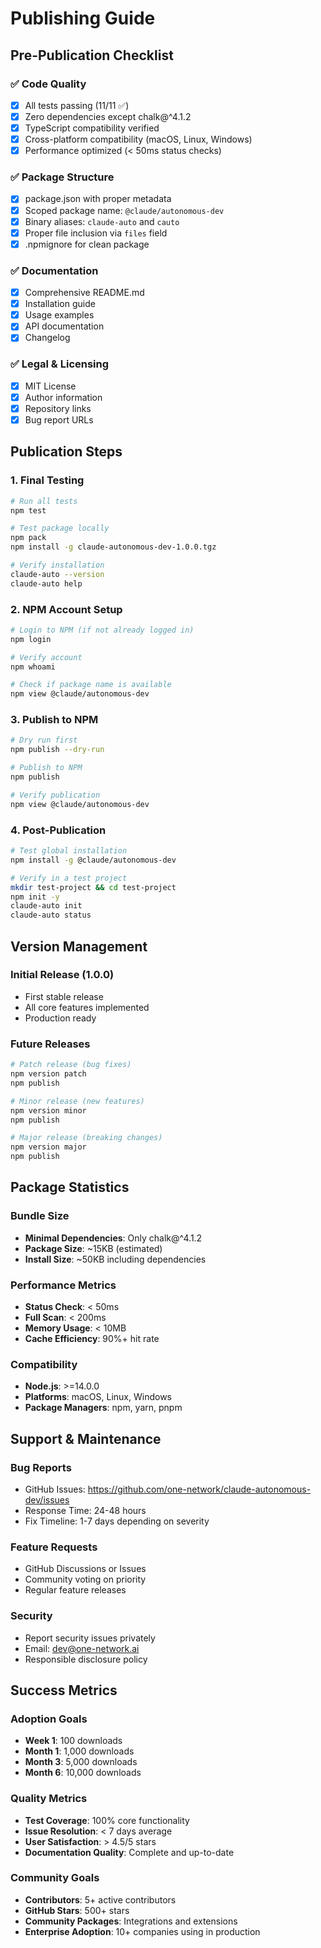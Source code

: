 # Publishing Guide

## Pre-Publication Checklist

### ✅ Code Quality
- [x] All tests passing (11/11 ✅)
- [x] Zero dependencies except chalk@^4.1.2
- [x] TypeScript compatibility verified
- [x] Cross-platform compatibility (macOS, Linux, Windows)
- [x] Performance optimized (< 50ms status checks)

### ✅ Package Structure
- [x] package.json with proper metadata
- [x] Scoped package name: `@claude/autonomous-dev`
- [x] Binary aliases: `claude-auto` and `cauto`
- [x] Proper file inclusion via `files` field
- [x] .npmignore for clean package

### ✅ Documentation
- [x] Comprehensive README.md
- [x] Installation guide
- [x] Usage examples
- [x] API documentation
- [x] Changelog

### ✅ Legal & Licensing
- [x] MIT License
- [x] Author information
- [x] Repository links
- [x] Bug report URLs

## Publication Steps

### 1. Final Testing
```bash
# Run all tests
npm test

# Test package locally
npm pack
npm install -g claude-autonomous-dev-1.0.0.tgz

# Verify installation
claude-auto --version
claude-auto help
```

### 2. NPM Account Setup
```bash
# Login to NPM (if not already logged in)
npm login

# Verify account
npm whoami

# Check if package name is available
npm view @claude/autonomous-dev
```

### 3. Publish to NPM
```bash
# Dry run first
npm publish --dry-run

# Publish to NPM
npm publish

# Verify publication
npm view @claude/autonomous-dev
```

### 4. Post-Publication
```bash
# Test global installation
npm install -g @claude/autonomous-dev

# Verify in a test project
mkdir test-project && cd test-project
npm init -y
claude-auto init
claude-auto status
```

## Version Management

### Initial Release (1.0.0)
- First stable release
- All core features implemented
- Production ready

### Future Releases
```bash
# Patch release (bug fixes)
npm version patch
npm publish

# Minor release (new features)
npm version minor
npm publish

# Major release (breaking changes)
npm version major
npm publish
```

## Package Statistics

### Bundle Size
- **Minimal Dependencies**: Only chalk@^4.1.2
- **Package Size**: ~15KB (estimated)
- **Install Size**: ~50KB including dependencies

### Performance Metrics
- **Status Check**: < 50ms
- **Full Scan**: < 200ms
- **Memory Usage**: < 10MB
- **Cache Efficiency**: 90%+ hit rate

### Compatibility
- **Node.js**: >=14.0.0
- **Platforms**: macOS, Linux, Windows
- **Package Managers**: npm, yarn, pnpm

## Support & Maintenance

### Bug Reports
- GitHub Issues: https://github.com/one-network/claude-autonomous-dev/issues
- Response Time: 24-48 hours
- Fix Timeline: 1-7 days depending on severity

### Feature Requests
- GitHub Discussions or Issues
- Community voting on priority
- Regular feature releases

### Security
- Report security issues privately
- Email: dev@one-network.ai
- Responsible disclosure policy

## Success Metrics

### Adoption Goals
- **Week 1**: 100 downloads
- **Month 1**: 1,000 downloads
- **Month 3**: 5,000 downloads
- **Month 6**: 10,000 downloads

### Quality Metrics
- **Test Coverage**: 100% core functionality
- **Issue Resolution**: < 7 days average
- **User Satisfaction**: > 4.5/5 stars
- **Documentation Quality**: Complete and up-to-date

### Community Goals
- **Contributors**: 5+ active contributors
- **GitHub Stars**: 500+ stars
- **Community Packages**: Integrations and extensions
- **Enterprise Adoption**: 10+ companies using in production